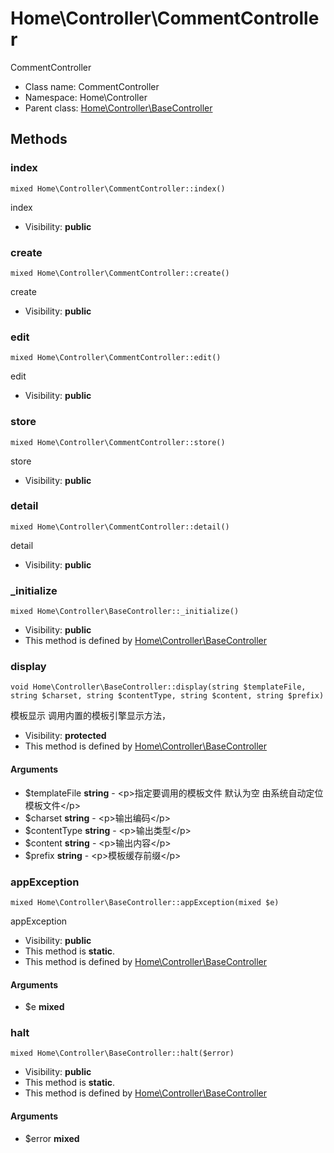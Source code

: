 Home\Controller\CommentController
===============

CommentController




* Class name: CommentController
* Namespace: Home\Controller
* Parent class: [Home\Controller\BaseController](Home-Controller-BaseController.md)







Methods
-------


### index

    mixed Home\Controller\CommentController::index()

index



* Visibility: **public**




### create

    mixed Home\Controller\CommentController::create()

create



* Visibility: **public**




### edit

    mixed Home\Controller\CommentController::edit()

edit



* Visibility: **public**




### store

    mixed Home\Controller\CommentController::store()

store



* Visibility: **public**




### detail

    mixed Home\Controller\CommentController::detail()

detail



* Visibility: **public**




### _initialize

    mixed Home\Controller\BaseController::_initialize()





* Visibility: **public**
* This method is defined by [Home\Controller\BaseController](Home-Controller-BaseController.md)




### display

    void Home\Controller\BaseController::display(string $templateFile, string $charset, string $contentType, string $content, string $prefix)

模板显示 调用内置的模板引擎显示方法，



* Visibility: **protected**
* This method is defined by [Home\Controller\BaseController](Home-Controller-BaseController.md)


#### Arguments
* $templateFile **string** - &lt;p&gt;指定要调用的模板文件
默认为空 由系统自动定位模板文件&lt;/p&gt;
* $charset **string** - &lt;p&gt;输出编码&lt;/p&gt;
* $contentType **string** - &lt;p&gt;输出类型&lt;/p&gt;
* $content **string** - &lt;p&gt;输出内容&lt;/p&gt;
* $prefix **string** - &lt;p&gt;模板缓存前缀&lt;/p&gt;



### appException

    mixed Home\Controller\BaseController::appException(mixed $e)

appException



* Visibility: **public**
* This method is **static**.
* This method is defined by [Home\Controller\BaseController](Home-Controller-BaseController.md)


#### Arguments
* $e **mixed**



### halt

    mixed Home\Controller\BaseController::halt($error)





* Visibility: **public**
* This method is **static**.
* This method is defined by [Home\Controller\BaseController](Home-Controller-BaseController.md)


#### Arguments
* $error **mixed**


